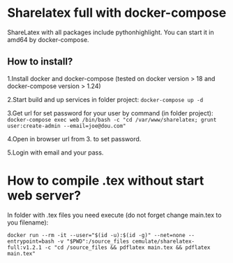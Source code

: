 # Sharelatex full with docker-compose

ShareLatex with all packages include pythonhighlight. You can start it in amd64 by docker-compose.

## How to install?

1.Install docker and docker-compose (tested on docker version > 18 and docker-compose version > 1.24)

2.Start build and up services in folder project:
```docker-compose up -d```

3.Get url for set password for your user by command (in folder project):
```docker-compose exec web /bin/bash -c "cd /var/www/sharelatex; grunt user:create-admin --email=joe@dou.com"``` 

4.Open in browser url from 3. to set password.

5.Login with email and your pass.

# How to compile .tex without start web server?

In folder with .tex files you need execute (do not forget change main.tex to you filename):

```
docker run --rm -it --user="$(id -u):$(id -g)" --net=none --entrypoint=bash -v "$PWD":/source_files cemulate/sharelatex-full:v1.2.1 -c "cd /source_files && pdflatex main.tex && pdflatex main.tex"
```